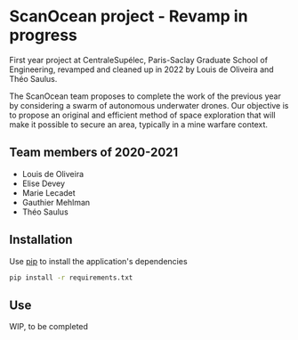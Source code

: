 # ScanOcean project - Revamp in progress
First year project at CentraleSupélec, Paris-Saclay Graduate School of Engineering, revamped and cleaned up in 2022 by Louis de Oliveira and Théo Saulus.

The ScanOcean team proposes to complete the work of the previous year by considering a swarm of autonomous underwater drones. Our objective is to propose an original and efficient method of space exploration that will make it possible to secure an area, typically in a mine warfare context.


## Team members of 2020-2021
- Louis de Oliveira
- Elise Devey
- Marie Lecadet
- Gauthier Mehlman
- Théo Saulus


## Installation
Use [pip](https://pip.pypa.io/en/stable/) to install the application's dependencies

```bash
pip install -r requirements.txt
```

## Use
WIP, to be completed